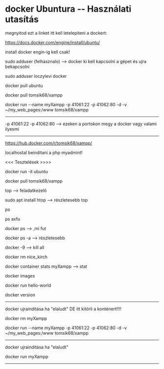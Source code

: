# docker Ubuntura -- Használati utasítás

megnyitod ezt a linket itt kell letelepiteni a dockert:

https://docs.docker.com/engine/install/ubuntu/

install docker engin-ig kell csak!

sudo adduser (felhasznalo) --> docker ki kell kapcsolni a gépet és ujra bekapcsolni

sudo adduser loczylevi docker 

docker pull ubuntu

docker pull tomsik68/xampp

docker run --name myXampp -p 41061:22 -p 41062:80 -d -v ~/my_web_pages:/www tomsik68/xampp                         

______________________________________

-p 41061:22 -p 41062:80  --> ezeken a portokon megy a docker vagy valami ilyesmi

_____________________________________

https://hub.docker.com/r/tomsik68/xampp/

localhostal beinditani a php myadmint!

<<< Tesztelések >>>>

docker run -it ubuntu

docker pull tomsik68/xampp

top --> feladatkezelő

sudo apt install htop --> részletesebb top

ps

ps axfu

docker ps --> ,mi fut

docker ps -a --> részletesebb 

docker -9 --> kill all

docker rm nice_kirch 

docker container stats myXampp --> stat

docker images

docker run hello-world

docker version

____________________________________________________
docker ujrainditása ha "elaludt" DE itt kitörli a konténert!!!!

docker rm myXampp

docker run --name myXampp -p 41061:22 -p 41062:80 -d -v ~/my_web_pages:/www tomsik68/xampp  

_____________________________________

docker ujrainditása ha "elaludt"

docker run myXampp

_____________________________________
